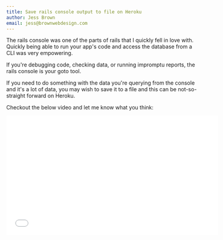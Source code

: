 ```yaml
---
title: Save rails console output to file on Heroku
author: Jess Brown
email: jess@brownwebdesign.com
---
```


The rails console was one of the parts of rails that I quickly fell in
love with. Quickly being able to run your app's code and access the
database from a CLI was very empowering.

If you're debugging code, checking data, or running impromptu reports,
the rails console is your goto tool.

If you need to do something with the data you're querying from the
console and it's a lot of data, you may wish to save it to a file and
this can be not-so-straight forward on Heroku.

Checkout the below video and let me know what you think:


<div class="flex-video widescreen"><iframe width="560" height="315"
src="//www.youtube.com/embed/dv-yOmVBxn8" frameborder="0"
allowfullscreen></iframe> </div>
